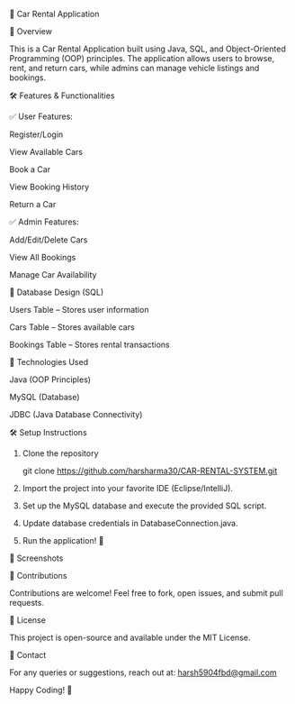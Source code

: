🚗 Car Rental Application

📌 Overview

This is a Car Rental Application built using Java, SQL, and Object-Oriented Programming (OOP) principles. The application allows users to browse, rent, and return cars, while admins can manage vehicle listings and bookings.

🛠️ Features & Functionalities

✅ User Features:

Register/Login

View Available Cars

Book a Car

View Booking History

Return a Car

✅ Admin Features:

Add/Edit/Delete Cars

View All Bookings

Manage Car Availability


💾 Database Design (SQL)

Users Table – Stores user information

Cars Table – Stores available cars

Bookings Table – Stores rental transactions

🚀 Technologies Used

Java (OOP Principles)

MySQL (Database)

JDBC (Java Database Connectivity)

🛠️ Setup Instructions

1. Clone the repository

    git clone https://github.com/harsharma30/CAR-RENTAL-SYSTEM.git

2. Import the project into your favorite IDE (Eclipse/IntelliJ).

3. Set up the MySQL database and execute the provided SQL script.

4. Update database credentials in DatabaseConnection.java.

5. Run the application! 🚀

📸 Screenshots

🤝 Contributions

Contributions are welcome! Feel free to fork, open issues, and submit pull requests.

📜 License

This project is open-source and available under the MIT License.

📩 Contact

For any queries or suggestions, reach out at: harsh5904fbd@gmail.com

Happy Coding! 🚀

